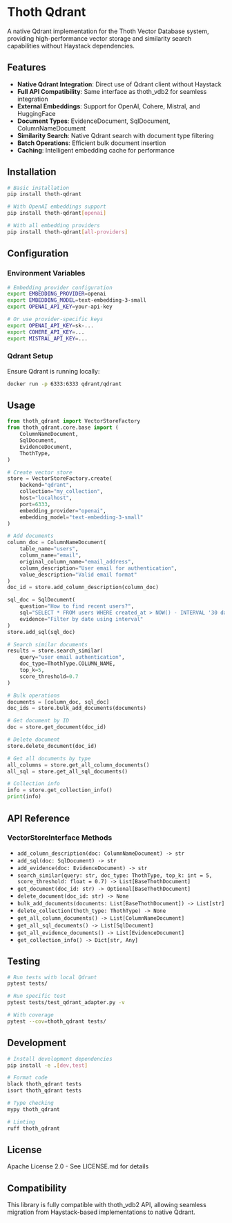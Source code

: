 # Thoth Qdrant

A native Qdrant implementation for the Thoth Vector Database system, providing high-performance vector storage and similarity search capabilities without Haystack dependencies.

## Features

- **Native Qdrant Integration**: Direct use of Qdrant client without Haystack
- **Full API Compatibility**: Same interface as thoth_vdb2 for seamless integration
- **External Embeddings**: Support for OpenAI, Cohere, Mistral, and HuggingFace
- **Document Types**: EvidenceDocument, SqlDocument, ColumnNameDocument
- **Similarity Search**: Native Qdrant search with document type filtering
- **Batch Operations**: Efficient bulk document insertion
- **Caching**: Intelligent embedding cache for performance

## Installation

```bash
# Basic installation
pip install thoth-qdrant

# With OpenAI embeddings support
pip install thoth-qdrant[openai]

# With all embedding providers
pip install thoth-qdrant[all-providers]
```

## Configuration

### Environment Variables

```bash
# Embedding provider configuration
export EMBEDDING_PROVIDER=openai
export EMBEDDING_MODEL=text-embedding-3-small
export OPENAI_API_KEY=your-api-key

# Or use provider-specific keys
export OPENAI_API_KEY=sk-...
export COHERE_API_KEY=...
export MISTRAL_API_KEY=...
```

### Qdrant Setup

Ensure Qdrant is running locally:

```bash
docker run -p 6333:6333 qdrant/qdrant
```

## Usage

```python
from thoth_qdrant import VectorStoreFactory
from thoth_qdrant.core.base import (
    ColumnNameDocument,
    SqlDocument,
    EvidenceDocument,
    ThothType,
)

# Create vector store
store = VectorStoreFactory.create(
    backend="qdrant",
    collection="my_collection",
    host="localhost",
    port=6333,
    embedding_provider="openai",
    embedding_model="text-embedding-3-small"
)

# Add documents
column_doc = ColumnNameDocument(
    table_name="users",
    column_name="email",
    original_column_name="email_address",
    column_description="User email for authentication",
    value_description="Valid email format"
)
doc_id = store.add_column_description(column_doc)

sql_doc = SqlDocument(
    question="How to find recent users?",
    sql="SELECT * FROM users WHERE created_at > NOW() - INTERVAL '30 days'",
    evidence="Filter by date using interval"
)
store.add_sql(sql_doc)

# Search similar documents
results = store.search_similar(
    query="user email authentication",
    doc_type=ThothType.COLUMN_NAME,
    top_k=5,
    score_threshold=0.7
)

# Bulk operations
documents = [column_doc, sql_doc]
doc_ids = store.bulk_add_documents(documents)

# Get document by ID
doc = store.get_document(doc_id)

# Delete document
store.delete_document(doc_id)

# Get all documents by type
all_columns = store.get_all_column_documents()
all_sql = store.get_all_sql_documents()

# Collection info
info = store.get_collection_info()
print(info)
```

## API Reference

### VectorStoreInterface Methods

- `add_column_description(doc: ColumnNameDocument) -> str`
- `add_sql(doc: SqlDocument) -> str`
- `add_evidence(doc: EvidenceDocument) -> str`
- `search_similar(query: str, doc_type: ThothType, top_k: int = 5, score_threshold: float = 0.7) -> List[BaseThothDocument]`
- `get_document(doc_id: str) -> Optional[BaseThothDocument]`
- `delete_document(doc_id: str) -> None`
- `bulk_add_documents(documents: List[BaseThothDocument]) -> List[str]`
- `delete_collection(thoth_type: ThothType) -> None`
- `get_all_column_documents() -> List[ColumnNameDocument]`
- `get_all_sql_documents() -> List[SqlDocument]`
- `get_all_evidence_documents() -> List[EvidenceDocument]`
- `get_collection_info() -> Dict[str, Any]`

## Testing

```bash
# Run tests with local Qdrant
pytest tests/

# Run specific test
pytest tests/test_qdrant_adapter.py -v

# With coverage
pytest --cov=thoth_qdrant tests/
```

## Development

```bash
# Install development dependencies
pip install -e .[dev,test]

# Format code
black thoth_qdrant tests
isort thoth_qdrant tests

# Type checking
mypy thoth_qdrant

# Linting
ruff thoth_qdrant
```

## License

Apache License 2.0 - See LICENSE.md for details

## Compatibility

This library is fully compatible with thoth_vdb2 API, allowing seamless migration from Haystack-based implementations to native Qdrant.